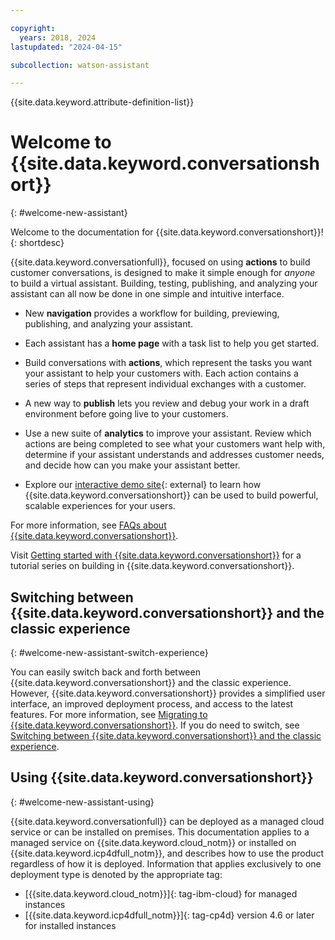 ```yaml
---

copyright:
  years: 2018, 2024
lastupdated: "2024-04-15"

subcollection: watson-assistant

---
```


{{site.data.keyword.attribute-definition-list}}

# Welcome to {{site.data.keyword.conversationshort}}
{: #welcome-new-assistant}

Welcome to the documentation for {{site.data.keyword.conversationshort}}!
{: shortdesc}

{{site.data.keyword.conversationfull}}, focused on using **actions** to build customer conversations, is designed to make it simple enough for *anyone* to build a virtual assistant. Building, testing, publishing, and analyzing your assistant can all now be done in one simple and intuitive interface.

- New **navigation** provides a workflow for building, previewing, publishing, and analyzing your assistant. 

- Each assistant has a **home page** with a task list to help you get started.

- Build conversations with **actions**, which represent the tasks you want your assistant to help your customers with. Each action contains a series of steps that represent individual exchanges with a customer.

- A new way to **publish** lets you review and debug your work in a draft environment before going live to your customers.

- Use a new suite of **analytics** to improve your assistant. Review which actions are being completed to see what your customers want help with, determine if your assistant understands and addresses customer needs, and decide how can you make your assistant better.

- Explore our [interactive demo site](https://www.ibm.com/products/watson-assistant/demos/lendyr/demo.html){: external} to learn how {{site.data.keyword.conversationshort}} can be used to build powerful, scalable experiences for your users.

For more information, see [FAQs about {{site.data.keyword.conversationshort}}](/docs/watson-assistant?topic=watson-assistant-watson-assistant-faqs#faqs-new-experience).

Visit [Getting started with {{site.data.keyword.conversationshort}}](/docs/watson-assistant?topic=watson-assistant-getting-started) for a tutorial series on building in {{site.data.keyword.conversationshort}}.

## Switching between {{site.data.keyword.conversationshort}} and the classic experience
{: #welcome-new-assistant-switch-experience}

You can easily switch back and forth between {{site.data.keyword.conversationshort}} and the classic experience. However, {{site.data.keyword.conversationshort}} provides a simplified user interface, an improved deployment process, and access to the latest features. For more information, see [Migrating to {{site.data.keyword.conversationshort}}](/docs/watson-assistant?topic=watson-assistant-migrate-overview). If you do need to switch, see [Switching between {{site.data.keyword.conversationshort}} and the classic experience](/docs/watson-assistant?topic=watson-assistant-switch-experience).

## Using {{site.data.keyword.conversationshort}}
{: #welcome-new-assistant-using}

{{site.data.keyword.conversationfull}} can be deployed as a managed cloud service or can be installed on premises. This documentation applies to a managed service on {{site.data.keyword.cloud_notm}} or installed on {{site.data.keyword.icp4dfull_notm}}, and describes how to use the product regardless of how it is deployed. Information that applies exclusively to one deployment type is denoted by the appropriate tag:

- [{{site.data.keyword.cloud_notm}}]{: tag-ibm-cloud} for managed instances
- [{{site.data.keyword.icp4dfull_notm}}]{: tag-cp4d} version 4.6 or later for installed instances

